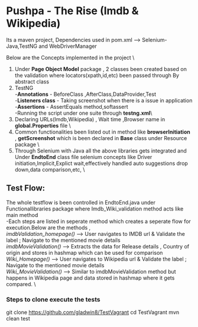# Pushpa - The Rise (Imdb & Wikipedia)

Its a maven project, Dependencies used in pom.xml --> Selenium-Java,TestNG and WebDriverManager

Below are the Concepts implemented in the project \
1. Under **Page Object Model** package , 2 classes been created based on the validation where locators(xpath,id,etc) been passed through By abstract class 
2. TestNG \
   -**Annotations** - BeforeClass ,AfterClass,DataProvider,Test \
   -**Listeners class** - Taking screenshot when there is a issue in application \
   -**Assertions** - AssertEquals method,softassert \
   -Running the script under one suite through **testng.xml**\
3. Declaring URLs(Imdb,Wikipedia) , Wait time ,Browser name in **global.Properties** file \
4. Common functionalities been listed out in method like **browserInitiation** , **getScreenshot** which is been declared in **Base** class under Resource package \
5. Through Selenium with Java all the above libraries gets integrated and Under **EndtoEnd** class file selenium concepts like Driver initiation,Implicit,Explict wait,effectively handled auto suggestions drop down,data comparison,etc, \

## Test Flow: 
The whole testflow is been controlled in EndtoEnd.java under Functionallibraries package where Imdb_Wiki_validation method acts like main method  \
  -Each steps are listed in seperate method which creates a seperate flow for execution.Below are the methods , \
    *imdbValidation_homepage()* --> User navigates to IMDB url & Validate the label ; Navigate to the mentioned movie details \
    *imdbMovieValidation()* --> Extracts the data for Release details , Country of origin and stores in hashmap which can be used for comparison \
    *Wiki_Homepage()* --> User navigates to Wikipedia url & Validate the label ; Navigate to the mentioned movie details \
    *Wiki_MovieValidation()* --> Similar to imdbMovieValidation method but happens in Wikipedia page and data stored in hashmap where it gets compared. \
		
### Steps to clone execute the tests
git clone https://github.com/gladwin8/TestVagrant
cd TestVagrant
mvn clean test 
